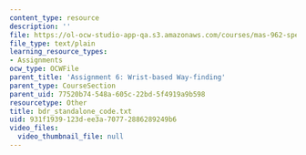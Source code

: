 ```yaml
---
content_type: resource
description: ''
file: https://ol-ocw-studio-app-qa.s3.amazonaws.com/courses/mas-962-special-topics-new-textiles-spring-2010/931f1939123dee3a70772886289249b6_bdr_standalone_code.txt
file_type: text/plain
learning_resource_types:
- Assignments
ocw_type: OCWFile
parent_title: 'Assignment 6: Wrist-based Way-finding'
parent_type: CourseSection
parent_uid: 77520b74-548a-605c-22bd-5f4919a9b598
resourcetype: Other
title: bdr_standalone_code.txt
uid: 931f1939-123d-ee3a-7077-2886289249b6
video_files:
  video_thumbnail_file: null
---
```

